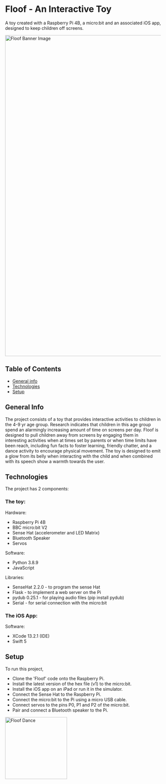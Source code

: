 # Floof - An Interactive Toy
A toy created with a Raspberry Pi 4B, a micro:bit and an associated iOS app, designed to keep children off screens.

<img width="1035" alt="Floof Banner Image" src="https://user-images.githubusercontent.com/57227474/161309063-55caaf0c-043b-4806-98ad-ea756341f62f.png">

## Table of Contents
* [General info](#general-info)
* [Technologies](#technologies)
* [Setup](#setup)

## General Info
The project consists of a toy that provides interactive activities to children in the 4-9 yr age group. Research indicates that children in this age group spend an alarmingly increasing amount of time on screens per day. Floof is designed to pull children away from screens by engaging them in interesting activities when at times set by parents or when time limits have been reach, including fun facts to foster learning, friendly chatter, and a dance activity to encourage physical movement. The toy is designed to emit a glow from its belly when interacting with the child and when combined with its speech show a warmth towards the user.

## Technologies
The project has 2 components:

### The toy:
Hardware:
* Raspberry Pi 4B
* BBC micro:bit V2
* Sense Hat (accelerometer and LED Matrix)
* Bluetooth Speaker
* Servos

Software:
* Python 3.8.9
* JavaScript

Libraries:
* SenseHat 2.2.0 - to program the sense Hat
* Flask - to implement a web server on the Pi
* pydub 0.25.1 - for playing audio files (pip install pydub)
* Serial - for serial connection with the micro:bit

### The iOS App:
Software:
* XCode 13.2.1 (IDE)
* Swift 5

## Setup
To run this project,
* Clone the 'Floof' code onto the Raspberry Pi. 
* Install the latest version of the hex file (v1) to the micro:bit.
* Install the iOS app on an iPad or run it in the simulator.
* Connect the Sense Hat to the Raspberry Pi. 
* Connect the micro:bit to the Pi using a micro USB cable. 
* Connect servos to the pins P0, P1 and P2 of the micro:bit. 
* Pair and connect a Bluetooth speaker to the Pi.

<img width="200" alt="Floof Dance" src="https://user-images.githubusercontent.com/57227474/161307753-c4a2dee9-0c72-49cc-ad87-005d7dacb9a7.gif">
